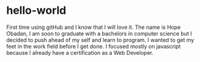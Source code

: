 # hello-world
First time using gitHub and I know that I will love it.
The name is Hope Obadan, I am soon to graduate with a bachelors in computer science but I decided to push ahead of my self and learn to program. I wanted to get my feet in the work field before I get done. I focused mostly on javascript because I already have a certification as a Web Developer.
